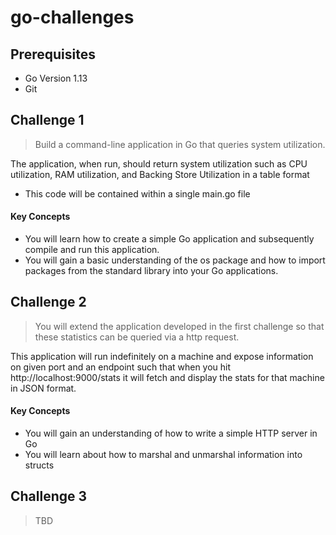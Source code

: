 # go-challenges

## Prerequisites

* Go Version 1.13
* Git

## Challenge 1

> Build a command-line application in Go that queries system utilization.

The application, when run, should return system utilization such as CPU utilization, RAM utilization, and Backing Store Utilization in a table format

* This code will be contained within a single main.go file

#### Key Concepts

* You will learn how to create a simple Go application and subsequently compile and run this application.
* You will gain a basic understanding of the os package and how to import packages from the standard library into your Go applications.

## Challenge 2

> You will extend the application developed in the first challenge so that these statistics can be queried via a http request. 

This application will run indefinitely on a machine and expose information on given port and an endpoint such that when you hit http://localhost:9000/stats it will fetch and display the stats for that machine in JSON format.

#### Key Concepts

* You will gain an understanding of how to write a simple HTTP server in Go
* You will learn about how to marshal and unmarshal information into structs

## Challenge 3

> TBD
